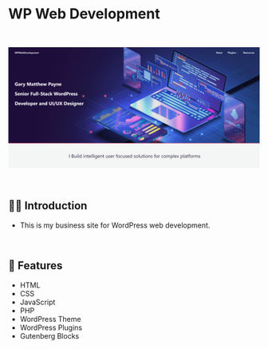 # WP Web Development

<br>

![](https://github.com/Matthewpco/WP-Web-Development/blob/main/wpwebdevelopment-screenshot.png?raw=true)

<br>

## 🙋‍♂️ Introduction

- This is my business site for WordPress web development.

<br>

## 📜 Features

- HTML
- CSS
- JavaScript
- PHP
- WordPress Theme
- WordPress Plugins
- Gutenberg Blocks
